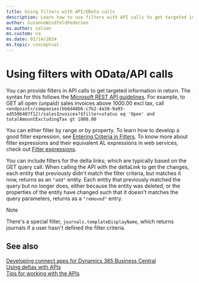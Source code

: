 ```yaml
---
title: Using filters with API/OData calls
description: Learn how to use filters with API calls to get targeted information in return.
author: SusanneWindfeldPedersen
ms.author: solsen
ms.custom: na
ms.date: 03/14/2024
ms.topic: conceptual
---
```


# Using filters with OData/API calls

You can provide filters in API calls to get targeted information in return. The syntax for this follows the [Microsoft REST API guidelines](https://github.com/Microsoft/api-guidelines/blob/master/Guidelines.md#97-filtering). For example, to GET all open (unpaid) sales invoices above 1000.00 excl tax, call `<endpoint>/companies(bb6d48b6-c7b2-4a38-9a93-ad5506407f12)/salesInvoices?$filter=status eq 'Open' and totalAmountExcludingTax gt 1000.00`

You can either filter by range or by property. To learn how to develop a good filter expression, see [Entering Criteria in Filters](../developer/devenv-entering-criteria-in-filters.md). To know more about filter expressions and their equivalent AL expressions in web services, check out [Filter expressions](../webservices/use-filter-expressions-in-odata-uris.md#filter-expressions).

You can include filters for the delta links; which are typically based on the GET query call. When calling the API with the deltaLink to get the changes, each entity that previously didn't match the filter criteria, but matches it now, returns as an `"add"` entity. Each entity that previously matched the query but no longer does, either because the entity was deleted, or the properties of the entity have changed such that it doesn't matches the query parameters, returns as a `"removed"` entry.

> [!NOTE]
> There's a special filter, `journals.templateDisplayName`, which returns journals if a user hasn't defined the filter criteria.

## See also

[Developing connect apps for Dynamics 365 Business Central](devenv-develop-connect-apps.md)  
[Using deltas with APIs](devenv-connect-apps-delta.md)  
[Tips for working with the APIs](devenv-connect-apps-tips.md)  